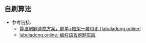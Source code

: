 ## 自刷算法
- 参考链接:
    - [算法刷题速成方案，题单+框架一套带走 [labuladong.online]](https://www.bilibili.com/video/BV14Ec9eWEQM/?share_source=copy_web&vd_source=9ba1a80902ec14f4f1601626d29e43c7)
    - [labuladong.online: 编程语言刷题实践](https://labuladong.online/algo/programming-language-basic/lc-practice/)

## 

